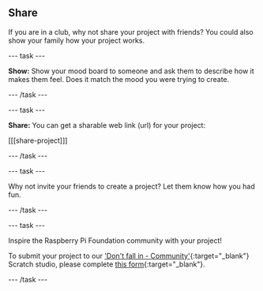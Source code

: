 ## Share

If you are in a club, why not share your project with friends? You could also show your family how your project works.

--- task ---

**Show:** Show your mood board to someone and ask them to describe how it makes them feel. Does it match the mood you were trying to create. 

--- /task ---

--- task ---

**Share:** You can get a sharable web link (url) for your project:

[[[share-project]]]

--- /task ---

--- task ---

Why not invite your friends to create a project? Let them know how you had fun.

--- /task ---

--- task ---

Inspire the Raspberry Pi Foundation community with your project!

To submit your project to our ['Don't fall in - Community'](https://scratch.mit.edu/studios/29601182){:target="_blank"} Scratch studio, please complete [this form](https://form.raspberrypi.org/f/community-project-submissions){:target="_blank"}.

--- /task ---